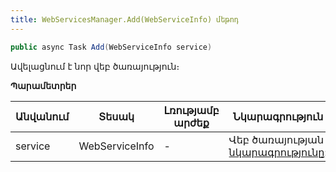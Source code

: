 ```yaml
---
title: WebServicesManager.Add(WebServiceInfo) մեթոդ
---
```


```c#
public async Task Add(WebServiceInfo service)
```

Ավելացնում է նոր վեբ ծառայություն։

**Պարամետրեր**

| Անվանում | Տեսակ | Լռությամբ արժեք | Նկարագրություն |
|-----------|-------|-----------------|----------------|
| service | WebServiceInfo | - | Վեբ ծառայության [նկարագրությունը](../../types/WebServiceInfo.md): |
